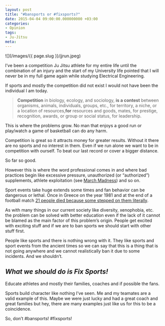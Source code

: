 ```yaml
---
layout: post
title: "#bansports or #fixsports?"
date: 2015-04-04 09:00:00.000000000 +03:00
categories:
- Opinion
tags:
- Ju-Jitsu
meta:
---
```


![](/images/{{ page.slug }}/jjrun.jpeg)

I’ve been a competition Ju Jitsu athlete for my entire life until the combination of an injury and the start of my University life pointed that I will never be in my full game again while studying Electrical Engineering.

If sports and mostly the competition did not exist I would not have been the individual I am today.
<!--more-->
> **Competition** in biology, ecology, and sociology, **is a contest** between organisms, animals, individuals, groups, etc., for territory, a niche, or a location of resources,**for** resources and goods, mates, for prestige, recognition, awards, or group or social status, for leadership.

This is where the problems grow. No man that enjoys a good run or play/watch a game of basketball can do any harm.

Competition is great so it attracts money for greater results. Without it there are no sports and no interest in them. Even if we run alone we want to be in competition with ourself. To beat our last record or cover a bigger distance.

So far so good.

However this is where the word professional comes in and where bad practices begin like excessive pressure, unauthorized (or “authorized”) supplements, athlete exploitation (see [March Madness](https://www.youtube.com/watch?v=pX8BXH3SJn0)) and so on.

Sport events take huge extends some times and fan behavior can be dangerous or lethal. Once in Greece on the year 1981 and at the end of a football match [21 people died because some stepped on them literally](https:///en.wikipedia.org/wiki/Karaiskakis_Stadium_disaster).

As with many things in our current society like diversity, xenophobia, etc. the problem can be solved with better education even if the lack of it cannot be blamed as the main factor of this problem’s origin. People get excited with exciting stuff and if we are to ban sports we should start with other stuff first.

People like sports and there is nothing wrong with it. They like sports and sport events from the ancient times so we can say that this is a thing that is not going anywhere and we cannot realistically ban it due to some incidents. And we shouldn’t.

## _What we _**_should_**_ do is _**_Fix Sports_**_!_

Educate athletes and mostly their families, coaches and if possible the fans.

Sports build character like nothing I’ve seen. Me and my teamates are a valid example of this. Maybe we were just lucky and had a great coach and great families but hey, there are many examples just like us for this to be a coincidence.

So, don’t #bansports! #fixsports!

